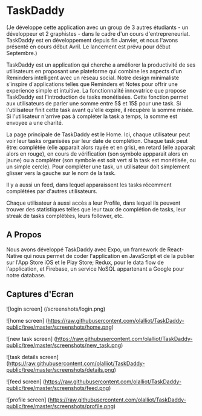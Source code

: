 # TaskDaddy

(Je développe cette application avec un group de 3 autres étudiants - un développeur et 2 graphistes - dans le cadre d'un cours d'entrepreneuriat. TaskDaddy est en développement depuis fin Janvier, et nous l'avons présenté en cours début Avril. Le lancement est prévu pour début Septembre.)

TaskDaddy est un application qui cherche a améliorer la productivité de ses utilisateurs en proposant une plateforme qui combine les aspects d'un Reminders intelligent avec un réseau social. Notre design minimaliste s'inspire d'applications telles que Reminders et Notes pour offrir une experience simple et intuitive.
La fonctionnalité innovatrice que propose TaskDaddy est l'introduction de tasks monétisées. Cette fonction permet aux utilisateurs de parier une somme entre 5$ et 15$ pour une task. Si l'utilisateur finit cette task avant qu'elle expire, il récupère la somme misée. Si l'utilisateur n'arrive pas à compléter la task a temps, la somme est envoyee a une charité. 

La page principale de TaskDaddy est le Home. Ici, chaque utilisateur peut voir leur tasks organisées par leur date de complétion. Chaque task peut être: complétée (elle apparait alors rayée et en gris), en retard (elle apparait alors en rouge), en cours de vérification (son symbole appparait alors en jaune) ou a compléter (son symbole est soit vert si la task est monétisée, ou un simple cercle). Pour compléter une task, un utilisateur doit simplement glisser vers la gauche sur le nom de la task. 

Il y a aussi un feed, dans lequel apparaissent les tasks récemment complétées par d'autres utilisateurs. 

Chaque utilisateur à aussi accès a leur Profile, dans lequel ils peuvent trouver des statistiques telles que leur taux de complétion de tasks, leur streak de tasks complétées, leurs follower, etc.

## A Propos

Nous avons développé TaskDaddy avec Expo, un framework de React-Native qui nous permet de coder l'application en JavaScript et de la publier sur l'App Store iOS et le Play Store; Redux, pour le data flow de l'application, et Firebase, un service NoSQL appartenant a Google pour notre database.

## Captures d'Ecran

![login screen] (/screenshots/login.png)

![home screen] (https://raw.githubusercontent.com/olalliot/TaskDaddy-public/tree/master/screenshots/home.png)

![new task screen] (https://raw.githubusercontent.com/olalliot/TaskDaddy-public/tree/master/screenshots/new_task.png)

![task details screen] (https://raw.githubusercontent.com/olalliot/TaskDaddy-public/tree/master/screenshots/details.png)

![feed screen] (https://raw.githubusercontent.com/olalliot/TaskDaddy-public/tree/master/screenshots/feed.png)

![profile screen] (https://raw.githubusercontent.com/olalliot/TaskDaddy-public/tree/master/screenshots/profile.png)
